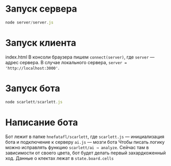 # Запуск сервера
```javascript
node server/server.js
```

# Запуск клиента
index.html
В консоли браузера пишем `connect(server)`, где `server` — адрес сервера. В случае локального сервера, `server = 'http://localhost:3000'`.

# Запуск бота
```javascript
node scarlett/scarlett.js
```

# Написание бота
Бот лежит в папке `hnefatafl/scarlett`, где
`scarlett.js` — инициализация бота и подключение к серверу
`ai.js` — мозги бота
Чтобы писать логику можно исправлять функцию `scarlett/ai → analyze`. Сейчас там в зависимости от своего цвета, бот будет делать первый захардкоженный ход.
Данные о клектах лежат в `state.board.cells`
